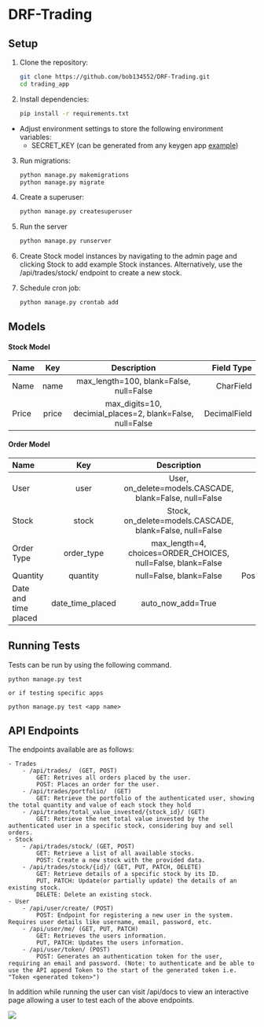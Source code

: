 # DRF-Trading

## Setup

1. Clone the repository:
   ```bash
   git clone https://github.com/bob134552/DRF-Trading.git
   cd trading_app
2. Install dependencies:
    ```bash
    pip install -r requirements.txt
* Adjust environment settings to store the following environment variables:
    - SECRET_KEY (can be generated from any keygen app [example](https://djecrety.ir))
3. Run migrations:
    ```bash
    python manage.py makemigrations
    python manage.py migrate
4. Create a superuser:
    ```bash
    python manage.py createsuperuser
5. Run the server
    ```bash
    python manage.py runserver
6. Create Stock model instances by navigating to the admin page and clicking Stock to add example Stock instances. Alternatively, use the /api/trades/stock/ endpoint to create a new stock.

7. Schedule cron job:
    ```bash
    python manage.py crontab add
## Models

#### Stock Model

|Name|Key|Description|Field Type|
|:---|:----:|:----:|---:|
|Name|name|max_length=100, blank=False, null=False|CharField|
|Price|price|max_digits=10, decimial_places=2, blank=False, null=False|DecimalField|

#### Order Model

|Name|Key|Description|Field Type|
|:---|:----:|:----:|---:|
|User|user|User, on_delete=models.CASCADE, blank=False, null=False|ForeignKey|
|Stock|stock|Stock, on_delete=models.CASCADE, blank=False, null=False|ForeignKey|
|Order Type|order_type|max_length=4, choices=ORDER_CHOICES, null=False, blank=False|CharField|
|Quantity|quantity|null=False, blank=False|PositiveIntegerField|
|Date and time placed|date_time_placed|auto_now_add=True|DateTimeField|

## Running Tests

Tests can be run by using the following command.

```
python manage.py test

or if testing specific apps

python manage.py test <app name>
```

## API Endpoints

The endpoints available are as follows:

    - Trades
        - /api/trades/  (GET, POST)
            GET: Retrives all orders placed by the user.
            POST: Places an order for the user.
        - /api/trades/portfolio/  (GET)
            GET: Retrieve the portfolio of the authenticated user, showing the total quantity and value of each stock they hold
        - /api/trades/total_value_invested/{stock_id}/ (GET)
            GET: Retrieve the net total value invested by the authenticated user in a specific stock, considering buy and sell orders.
    - Stock
        - /api/trades/stock/ (GET, POST)
            GET: Retrieve a list of all available stocks.
            POST: Create a new stock with the provided data.
        - /api/trades/stock/{id}/ (GET, PUT, PATCH, DELETE)
            GET: Retrieve details of a specific stock by its ID.
            PUT, PATCH: Update(or partially update) the details of an existing stock.
            DELETE: Delete an existing stock.
    - User
        - /api/user/create/ (POST)
            POST: Endpoint for registering a new user in the system. Requires user details like username, email, password, etc.
        - /api/user/me/ (GET, PUT, PATCH)
            GET: Retrieves the users information.
            PUT, PATCH: Updates the users information.
        - /api/user/token/ (POST)
            POST: Generates an authentication token for the user, requiring an email and password. (Note: to authenticate and be able to use the API append Token to the start of the generated token i.e. "Token <generated token>")

In addition while running the user can visit /api/docs to view an interactive page allowing a user to test each of the above endpoints.

<img src="trading_app/example_images/swaggerUI.png">
